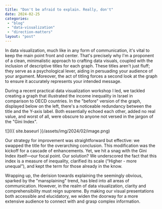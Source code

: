 ```yaml
---
title: "Don't be afraid to explain. Really, don't"
date: 2024-02-25
categories: 
 - "blog"
 - "data-visualization"
 - "direction-matters"
layout: "post"
---
```


In data visualization, much like in any form of communication, it's vital to keep the main point front and center. That's precisely why I'm a proponent of a clean, minimalistic approach to crafting data visuals, coupled with the inclusion of descriptive titles for each graph. These titles aren't just fluff; they serve as a psychological lever, aiding in persuading your audience of your argument. Moreover, the act of titling forces a second look at the graph to ensure it accurately represents your intended message.

During a recent practical data visualization workshop I led, we tackled creating a graph that illustrated the income inequality in Israel in comparison to OECD countries. In the "before" version of the graph, displayed below on the left, there's a noticeable redundancy between the title and the Y-axis label. Both essentially echoed each other, added no real value, and worst of all, were obscure to anyone not versed in the jargon of the "Gini Index".

![]({{ site.baseurl }}/assets/img/2024/02/image.png)

Our strategy for improvement was straightforward but effective: we swapped the title for the overarching conclusion. This modification was the kickoff for a cascade of enhancements. Yet, we hit a snag with the Gini Index itself—our focal point. Our solution? We underscored the fact that this index is a measure of inequality, clarified its scale (“Higher - more unequal”), and kept the term for those already in the know.

Wrapping up, the derision towards explaining the seemingly obvious, sparked by the "mansplaining" trend, has bled into all areas of communication. However, in the realm of data visualization, clarity and comprehensibility must reign supreme. By making our visual presentations both accessible and elucidatory, we widen the doorway for a more extensive audience to connect with and grasp complex information.
